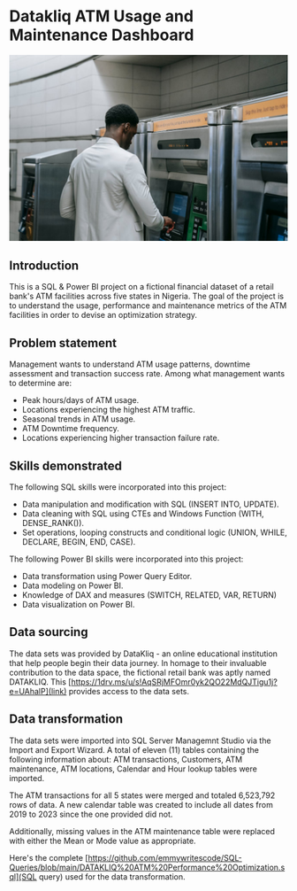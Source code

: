 # Datakliq ATM Usage and Maintenance Dashboard
![](intro.jpg)
## Introduction
This is a SQL & Power BI project on a fictional financial dataset of a retail bank's ATM facilities across five states in Nigeria. The goal of the project is to understand the usage, performance and maintenance metrics of the ATM facilities in order to devise an optimization strategy.
## Problem statement
Management wants to understand ATM usage patterns, downtime assessment and transaction success rate. Among what management wants to determine are:
- Peak hours/days of ATM usage.
- Locations experiencing the highest ATM traffic.
- Seasonal trends in ATM usage.
- ATM Downtime frequency.
- Locations experiencing higher transaction failure rate.
## Skills demonstrated
The following SQL skills were incorporated into this project:
- Data manipulation and modification with SQL (INSERT INTO, UPDATE).
- Data cleaning with SQL using CTEs and Windows Function (WITH, DENSE_RANK()).
- Set operations, looping constructs and conditional logic (UNION, WHILE, DECLARE, BEGIN, END, CASE).

The following Power BI skills were incorporated into this project:
- Data transformation using Power Query Editor.
- Data modeling on Power BI.
- Knowledge of DAX and measures (SWITCH, RELATED, VAR, RETURN)
- Data visualization on Power BI.
## Data sourcing
The data sets was provided by DataKliq - an online educational institution that help people begin their data journey. In homage to their invaluable contribution to the data space, the fictional retail bank was aptly named DATAKLIQ. This [https://1drv.ms/u/s!AqSRjMFOmr0yk2QO22MdQJTigu1j?e=UAhalP](link) provides access to the data sets.
## Data transformation
The data sets were imported into SQL Server Managemnt Studio via the Import and Export Wizard.  A total of eleven (11) tables containing the following information about: ATM transactions, Customers, ATM maintenance, ATM locations, Calendar and Hour lookup tables were imported.

The ATM transactions for all 5 states were merged and totaled 6,523,792 rows of data. A new calendar table was created to include all dates from 2019 to 2023 since the one provided did not.

Additionally, missing values in the ATM maintenance table were replaced with either the Mean or Mode value as appropriate.

Here's the complete [https://github.com/emmywritescode/SQL-Queries/blob/main/DATAKLIQ%20ATM%20Performance%20Optimization.sql](SQL query) used for the data transformation.
 
